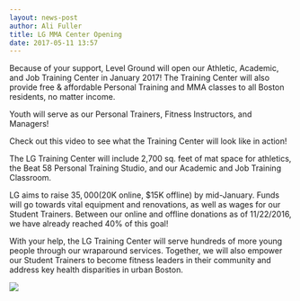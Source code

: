 ```yaml
---
layout: news-post
author: Ali Fuller
title: LG MMA Center Opening
date: 2017-05-11 13:57
---
```



Because of your support, Level Ground will open our Athletic, Academic, and Job Training Center in January 2017!  The Training Center will also provide free & affordable Personal Training and MMA classes to all Boston residents, no matter income.

Youth will serve as our Personal Trainers, Fitness Instructors, and Managers!

Check out this video to see what the Training Center will look like in action!

The LG Training Center will include 2,700 sq. feet of mat space for athletics, the Beat 58 Personal Training Studio, and our Academic and Job Training Classroom.

LG aims to raise $35,000 ($20K online, $15K offline) by mid-January. Funds will go towards vital equipment and renovations, as well as wages for our Student Trainers.
Between our online and offline donations as of 11/22/2016, we have already reached 40% of this goal!

With your help, the LG Training Center will serve hundreds of more young people through our wraparound services. Together, we will also empower our Student Trainers to become fitness leaders in their community and address key health disparities in urban Boston.

![](/img/SOR_6400.jpg)

